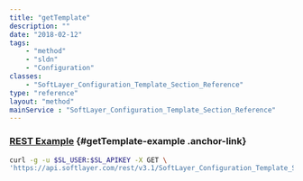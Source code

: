```yaml
---
title: "getTemplate"
description: ""
date: "2018-02-12"
tags:
    - "method"
    - "sldn"
    - "Configuration"
classes:
    - "SoftLayer_Configuration_Template_Section_Reference"
type: "reference"
layout: "method"
mainService : "SoftLayer_Configuration_Template_Section_Reference"
---
```


### [REST Example](#getTemplate-example) <a href="/article/rest/"><i class="fas fa-question"></i></a> {#getTemplate-example .anchor-link} 
```bash
curl -g -u $SL_USER:$SL_APIKEY -X GET \
'https://api.softlayer.com/rest/v3.1/SoftLayer_Configuration_Template_Section_Reference/{SoftLayer_Configuration_Template_Section_ReferenceID}/getTemplate'
```
